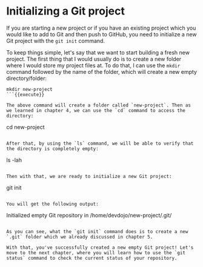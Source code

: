 # Initializing a Git project

If you are starting a new project or if you have an existing project which you would like to add to Git and then push to GitHub, you need to initialize a new Git project with the `git init` command.

To keep things simple, let's say that we want to start building a fresh new project. The first thing that I would usually do is to create a new folder where I would store my project files at. To do that, I can use the `mkdir` command followed by the name of the folder, which will create a new empty directory/folder:

```
mkdir new-project
```{{execute}}

The above command will create a folder called `new-project`. Then as we learned in chapter 4, we can use the `cd` command to access the directory:

```
cd new-project
```{{execute}}

After that, by using the `ls` command, we will be able to verify that the directory is completely empty:

```
ls -lah
```{{execute}}

Then with that, we are ready to initialize a new Git project:

```
git init
```{{execute}}

You will get the following output:

```
Initialized empty Git repository in /home/devdojo/new-project/.git/
```

As you can see, what the `git init` command does is to create a new `.git` folder which we already discussed in chapter 5.

With that, you've successfully created a new empty Git project! Let's move to the next chapter, where you will learn how to use the `git status` command to check the current status of your repository.